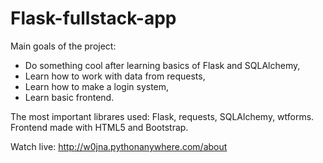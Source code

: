 # Flask-fullstack-app

Main goals of the project:
- Do something cool after learning basics of Flask and SQLAlchemy,
- Learn how to work with data from requests,
- Learn how to make a login system,
- Learn basic frontend.

The most important librares used:
Flask, requests, SQLAlchemy, wtforms.
Frontend made with HTML5 and Bootstrap.

Watch live: http://w0jna.pythonanywhere.com/about
